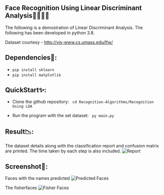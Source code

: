 ## Face Recognition Using Linear Discriminant Analysis👨‍💻👨‍💻
The following is a demostration of Linear Discriminant Analysis. The following has been developed in python 3.8.

Dataset courtesy - http://vis-www.cs.umass.edu/lfw/

## Dependencies📝:
- ```pip install sklearn```
- ```pip install matplotlib```

## QuickStart✨:
- Clone the github repository:
``` cd Recognition-Algorithms/Recognition Using LDA```

- Run the program with the set dataset:
``` py main.py```

## Result📉:
The dataset details along with the classification report and confusion matrix are printed.
The time taken by each step is also included.
![Report](images/Report.png)


## Screenshot📸:
Faces with the names predicted
![Predicted Faces](images/Faces.png)

The fisherfaces 
![Fisher Faces](images/FisherFaces.png)

